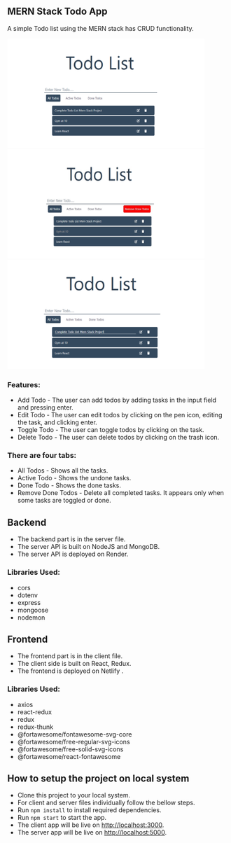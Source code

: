 ## MERN Stack Todo App
A simple Todo list using the MERN stack has CRUD functionality.

<img src="./images/TodoList1.png"  width="450" height="250" >
<img src="./images/TodoList2.png"  width="450" height="250">
<img src="./images/TodoList3.png"  width="450" height="250" >

### Features:
- Add Todo - The user can add todos by adding tasks in the input field and pressing enter.
- Edit Todo - The user can edit todos by clicking on the pen icon, editing the task, and clicking enter.
- Toggle Todo - The user can toggle todos by clicking on the task.
- Delete Todo - The user can delete todos by clicking on the trash icon.

### There are four tabs:
- All Todos - Shows all the tasks.
- Active Todo - Shows the undone tasks.
- Done Todo - Shows the done tasks.
- Remove Done Todos - Delete all completed tasks. It appears only when some tasks are toggled or done.


## Backend 
- The backend part is in the server file.
- The server API is built on NodeJS and MongoDB.
- The server API is deployed on Render.

### Libraries Used:
- cors
- dotenv
- express
- mongoose
- nodemon


## Frontend
- The frontend part is in the client file.
- The client side is built on React, Redux.
- The frontend is deployed on Netlify .

### Libraries Used:
- axios
- react-redux
- redux
- redux-thunk
- @fortawesome/fontawesome-svg-core
- @fortawesome/free-regular-svg-icons
- @fortawesome/free-solid-svg-icons
- @fortawesome/react-fontawesome


## How to setup the project on local system
- Clone this project to your local system.
- For client and server files individually follow the bellow steps.
- Run `npm install` to install required dependencies.
- Run `npm start` to start the app.
- The client app will be live on [http://localhost:3000](http://localhost:3000).
- The server app will be live on [http://localhost:5000](http://localhost:5000).